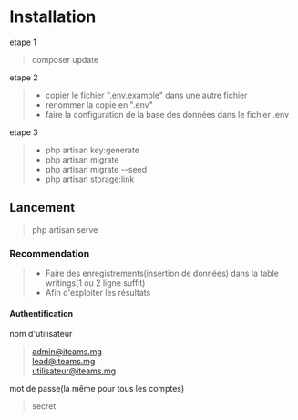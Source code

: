 # Installation

etape 1
> composer update

etape 2
> - copier le fichier ".env.example" dans une autre fichier
> - renommer la copie en ".env"
> - faire la configuration de la base des données dans le fichier .env

etape 3
> - php artisan key:generate
> - php artisan migrate
> - php artisan migrate --seed
> - php artisan storage:link

## Lancement

> php artisan serve

### Recommendation

> - Faire des enregistrements(insertion de données) dans la table writings(1 ou 2 ligne suffit)<br>
> - Afin d'exploiter les résultats

#### Authentification

nom d'utilisateur

> admin@iteams.mg<br>
> lead@iteams.mg<br>
> utilisateur@iteams.mg<br>

mot de passe(la même pour tous les comptes)
> secret
